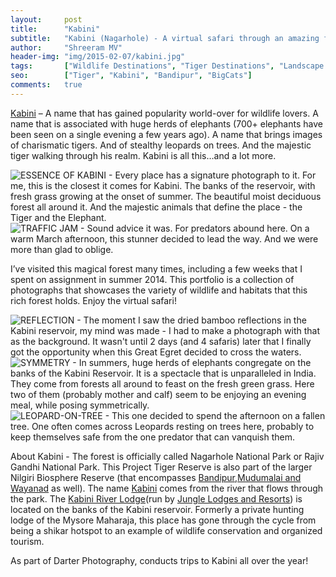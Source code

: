 ```yaml
---
layout:     post
title:      "Kabini"
subtitle:   "Kabini (Nagarhole) - A virtual safari through an amazing forest"
author:     "Shreeram MV"
header-img: "img/2015-02-07/kabini.jpg"
tags:       ["Wildlife Destinations", "Tiger Destinations", "Landscape Destinations", "Kabini"]
seo: 		["Tiger", "Kabini", "Bandipur", "BigCats"]
comments:   true
---
```



<p><a href="http://www.wilderhood.com/destination/Kabini" target="_blank">Kabini</a> – A name that has gained popularity world-over for wildlife lovers. A name that is associated with huge herds of elephants (700+ elephants have been seen on a single evening a few years ago). A name that brings images of charismatic tigers. And of stealthy leopards on trees. And the majestic tiger walking through his realm. Kabini is all this…and a lot more. </p>

<img src="{{ site.baseurl }}/img/2015-02-07/kabini_elephant.jpg"  alt="ESSENCE OF KABINI - Every place has a signature photograph to it. For me, this is the closest it comes for Kabini. The banks of the reservoir, with fresh grass growing at the onset of summer. The beautiful moist deciduous forest all around it. And the majestic animals that define the place - the Tiger and the Elephant.">

<img src="{{ site.baseurl }}/img/2015-02-07/kabini_leopard.jpg"  alt="TRAFFIC JAM - Sound advice it was. For predators abound here. On a warm March afternoon, this stunner decided to lead the way. And we were more than glad to oblige.">

<p>I’ve visited this magical forest many times, including a few weeks that I spent on assignment in summer 2014.  This portfolio is a collection of photographs that showcases the variety of wildlife and habitats that this rich forest holds. Enjoy the virtual safari! </p>

<img src="{{ site.baseurl }}/img/2015-02-07/kabini1.jpg"  alt="REFLECTION - The moment I saw the dried bamboo reflections in the Kabini reservoir, my mind was made - I had to make a photograph with that as the background. It wasn't until 2 days (and 4 safaris) later that I finally got the opportunity when this Great Egret decided to cross the waters.">

<img src="{{ site.baseurl }}/img/2015-02-07/kabini_elephants.jpg"  alt="SYMMETRY - In summers, huge herds of elephants congregate on the banks of the Kabini Reservoir. It is a spectacle that is unparalleled in India. They come from forests all around to feast on the fresh green grass. Here two of them (probably mother and calf) seem to be enjoying an evening meal, while posing symmetrically.">

<img src="{{ site.baseurl }}/img/2015-02-07/kabini_leopard1.jpg"  alt="LEOPARD-ON-TREE - This one decided to spend the afternoon on a fallen tree. One often comes across Leopards resting on trees here, probably to keep themselves safe from the one predator that can vanquish them.">

<p>About  Kabini - The forest is officially called Nagarhole National Park or Rajiv Gandhi National Park. This Project Tiger Reserve is also part of the larger Nilgiri Biosphere Reserve (that encompasses <a href="http://www.wilderhood.com/destination/Bandipur" target="_blank">Bandipur</a>,<a href="http://www.wilderhood.com/destination/Wayanad" target="_blank">Mudumalai and Wayanad</a> as well). The name <a href="http://www.wilderhood.com/destination/Kabini" target="_blank">Kabini</a> comes from the river that flows through the park. The <a href="http://www.wilderhood.com/accommodationOwner/Jungle%20Lodges%20&%20Resorts" target="_blank">Kabini River Lodge</a>(run by <a href="http://www.wilderhood.com/accommodationOwner/Jungle%20Lodges%20&%20Resorts" target="_blank">Jungle Lodges and Resorts</a>) is located on the banks of the Kabini reservoir. Formerly a private hunting lodge of the Mysore Maharaja, this place has gone through the cycle from being a shikar hotspot to an example of wildlife conservation and organized tourism.</p>

<p>As part of <a href="http://www.wilderhood.com/organizer/Darter%20Photography" target="_blank" style="text-decoration:none">Darter Photography</a>, conducts trips to Kabini</a> all over the year!</p>